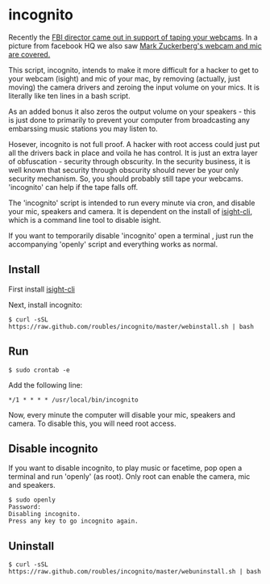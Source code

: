 # incognito

Recently the [FBI director came out in support of taping your webcams](http://www.telegraph.co.uk/technology/2016/09/15/put-tape-over-your-webcam-fbi-director-warns/). In a picture from facebook HQ we also saw [Mark Zuckerberg's webcam and mic are covered.](http://fortune.com/2016/06/22/mark-zuckerberg-facebook-tape/)

This script, incognito, intends to make it more difficult for a hacker to get to your webcam (isight) and mic of your mac, by removing (actually, just moving) the camera drivers and zeroing the input volume on your mics. It is literally like ten lines in a bash script.

As an added bonus it also zeros the output volume on your speakers - this is just done to primarily to prevent your computer from broadcasting any embarssing music stations you may listen to.

Hosever, incognito is not full proof. A hacker with root access could just put all the drivers back in place and voila he has control. It is just an extra layer of obfuscation - security through obscurity. In the security business, it is well known that security through obscurity should never be your only security mechanism. So, you should probably still tape your webcams. 'incognito' can help if the tape falls off.

The 'incognito' script is intended to run every minute via cron, and disable your mic, speakers and camera. It is dependent on the install of [isight-cli](https://github.com/jessedoyle/isight-cli), which is a command line tool to disable isight.

If you want to temporarily disable 'incognito' open a terminal , just run the accompanying 'openly' script and everything works as normal.

## Install

First install [isight-cli](https://github.com/jessedoyle/isight-cli)

Next, install incognito:
```
$ curl -sSL https://raw.github.com/roubles/incognito/master/webinstall.sh | bash
```

## Run
```
$ sudo crontab -e
```

Add the following line:
```
*/1 * * * * /usr/local/bin/incognito
```

Now, every minute the computer will disable your mic, speakers and camera. To disable this, you will need root access.

## Disable incognito

If you want to disable incognito, to play music or facetime, pop open a terminal and run 'openly' (as root). Only root can enable the camera, mic and speakers.

```
$ sudo openly
Password:
Disabling incognito.
Press any key to go incognito again.
```

## Uninstall
```
$ curl -sSL https://raw.github.com/roubles/incognito/master/webuninstall.sh | bash
```

